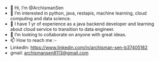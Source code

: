 - 👋 Hi, I’m @ArchismanSen
- 👀 I’m interested in python, java, restapis, machine learning, cloud computing and data science.
- 🌱 I have 1 yr of experience as a java backend developer and learning about cloud service to transition to data engineer.
- 💞️ I’m looking to collaborate on anyone with great ideas.
- 📫 How to reach me :-
- Linkedln: https://www.linkedin.com/in/archisman-sen-b37405182
- gmail: archismansen8113@gmail.com
<!---
ArchismanSen21/ArchismanSen21 is a ✨ special ✨ repository because its `README.md` (this file) appears on your GitHub profile.
You can click the Preview link to take a look at your changes.
--->
